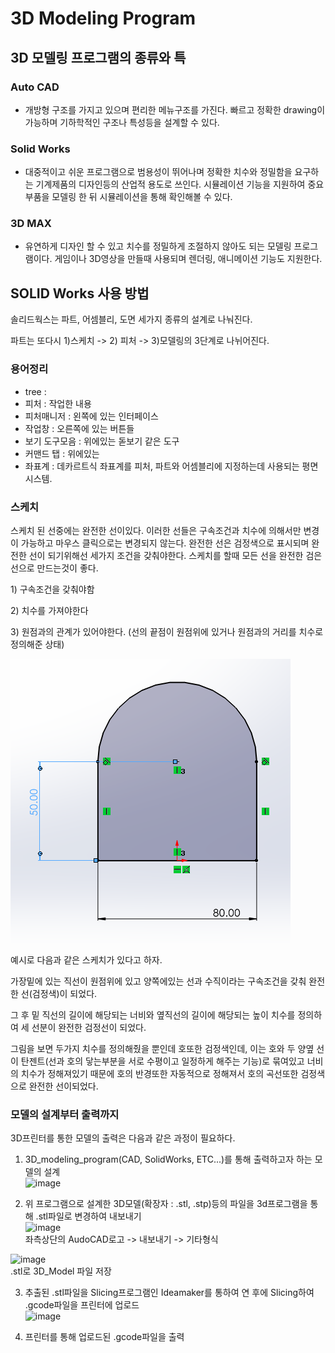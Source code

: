 # 3D Modeling Program

## 3D 모델링 프로그램의 종류와 특

### Auto CAD

* 개방형 구조를 가지고 있으며 편리한 메뉴구조를 가진다. 빠르고 정확한 drawing이 가능하며 기하학적인 구조나 특성등을 설계할 수 있다.

###  Solid Works

* 대중적이고 쉬운 프로그램으로 범용성이 뛰어나며 정확한 치수와 정밀함을 요구하는 기계제품의 디자인등의 산업적 용도로 쓰인다. 시뮬레이션 기능을 지원하여 중요부품을 모델링 한 뒤 시뮬레이션을 통해 확인해볼 수 있다.

###  3D MAX

* 유연하게 디자인 할 수 있고 치수를 정밀하게 조절하지 않아도 되는 모델링 프로그램이다. 게임이나 3D영상을 만들때 사용되며 렌더링, 애니메이션 기능도 지원한다.

## SOLID Works 사용 방법

솔리드웍스는 파트, 어셈블리, 도면 세가지 종류의 설계로 나눠진다.

파트는 또다시 1\)스케치 -&gt; 2\) 피처 -&gt; 3\)모델링의 3단계로 나뉘어진다.



### 용어정리 

* tree : 
* 피처 : 작업한 내용
* 피처매니저 : 왼쪽에 있는 인터페이스 
* 작업창 : 오른쪽에 있는 버튼들
* 보기 도구모음 : 위에있는 돋보기 같은 도구
* 커맨드 탭  : 위에있는 
* 좌표계 : 데카르트식 좌표계를 피처, 파트와 어셈블리에 지정하는데 사용되는 평면 시스템.

### 스케치

스케치 된 선중에는 완전한 선이있다. 이러한 선들은 구속조건과 치수에 의해서만 변경이 가능하고 마우스 클릭으로는 변경되지 않는다. 완전한 선은 검정색으로 표시되며 완전한 선이 되기위해선 세가지 조건을 갖춰야한다. 스케치를 할때 모든 선을 완전한 검은선으로 만드는것이 좋다. 

1\) 구속조건을 갖춰야함

2\) 치수를 가져야한다

3\) 원점과의 관계가 있어야한다. \(선의 끝점이 원점위에 있거나 원점과의 거리를 치수로 정의해준 상태\)

![&#xC9C1;&#xC811; &#xC791;&#xC131;&#xD55C; &#xC2A4;&#xCF00;&#xCE58; &#xC608;&#xC2DC;](.gitbook/assets/image%20%285%29.png)

예시로 다음과 같은 스케치가 있다고 하자.

가장밑에 있는 직선이 원점위에 있고 양쪽에있는 선과 수직이라는 구속조건을 갖춰 완전한 선\(검정색\)이 되었다. 

그 후 밑 직선의 길이에 해당되는 너비와 옆직선의 길이에 해당되는 높이 치수를 정의하여 세 선분이 완전한 검정선이 되었다. 

그림을 보면 두가지 치수를 정의해줬을 뿐인데 호또한 검정색인데, 이는 호와 두 양옆 선이 탄젠트\(선과 호의 닿는부분을 서로 수평이고 일정하게 해주는 기능\)로 묶여있고 너비의 치수가 정해져있기 때문에 호의 반경또한 자동적으로 정해져서 호의 곡선또한 검정색으로 완전한 선이되었다.

### 모델의 설계부터 출력까지
3D프린터를 통한 모델의 출력은 다음과 같은 과정이 필요하다.   
1) 3D_modeling_program(CAD, SolidWorks, ETC...)를 통해 출력하고자 하는 모델의 설계   
![image](https://user-images.githubusercontent.com/79160507/120584301-b0fed400-c46a-11eb-9580-a8648ec87f35.png)   

2) 위 프로그램으로 설계한 3D모델(확장자 : .stl, .stp)등의 파일을 3d프로그램을 통해 .stl파일로 변경하여 내보내기   
![image](https://user-images.githubusercontent.com/79160507/120584415-e60b2680-c46a-11eb-97e9-7fb184947589.png)   
좌측상단의 AudoCAD로고 -> 내보내기 -> 기타형식   

![image](https://user-images.githubusercontent.com/79160507/120584456-fcb17d80-c46a-11eb-895d-90af24933ee6.png)   
.stl로 3D_Model 파일 저장   

3) 추출된 .stl파일을 Slicing프로그램인 Ideamaker를 통하여 연 후에 Slicing하여 .gcode파일을 프린터에 업로드   
![image](https://user-images.githubusercontent.com/79160507/120584550-279bd180-c46b-11eb-923b-3e5139c45f4a.png)   

4) 프린터를 통해 업로드된 .gcode파일을 출력   



